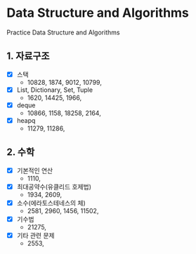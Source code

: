 # Data Structure and Algorithms

Practice Data Structure and Algorithms

## 1. 자료구조
- [x] 스택
    - 10828, 1874, 9012, 10799, 
- [x] List, Dictionary, Set, Tuple
    - 1620, 14425, 1966, 
- [x] deque
    - 10866, 1158, 18258, 2164, 
- [x] heapq
    - 11279, 11286, 

## 2. 수학
- [x] 기본적인 연산
    - 1110, 
- [x] 최대공약수(유클리드 호제법)
    - 1934, 2609, 
- [x] 소수(에라토스테네스의 체)
    - 2581, 2960, 1456, 11502, 
- [x] 기수법
    - 21275, 
- [x] 기타 관련 문제
    - 2553, 
